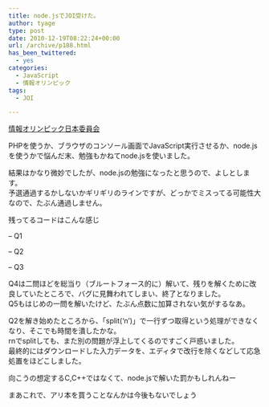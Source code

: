 ```yaml
---
title: node.jsでJOI受けた。
author: tyage
type: post
date: 2010-12-19T08:22:24+00:00
url: /archive/p188.html
has_been_twittered:
  - yes
categories:
  - JavaScript
  - 情報オリンピック
tags:
  - JOI

---
```

<p><a href="http://www.ioi-jp.org/">情報オリンピック日本委員会</a></p>
<p>PHPを使うか、ブラウザのコンソール画面でJavaScript実行させるか、node.jsを使うかで悩んだ末、勉強もかねてnode.jsを使いました。</p>
<p>結果はかなり微妙でしたが、node.jsの勉強になったと思うので、よしとします。<br />
予選通過するかしないかギリギリのラインですが、どっかでミスってる可能性大なので、たぶん通過しません。</p>
<p>残ってるコードはこんな感じ</p>
<p>&#8211; Q1<br />
<script src="https://gist.github.com/747193.js?file=joi-2010-1.js"></script></p>
<p>&#8211; Q2<br />
<script src="https://gist.github.com/747194.js?file=joi-2010-2.js"></script></p>
<p>&#8211; Q3<br />
<script src="https://gist.github.com/747195.js?file=joi-2010-3.js"></script></p>
<p>Q4は二問ほどを総当り（ブルートフォース的に）解いて、残りを解くために改良していたところで、バグに見舞われてしまい、終了となりました。<br />
Q5もはじめの一問を解いたけど、たぶん点数に加算されない気がするなあ。</p>
<p>Q2を解き始めたところから、「split(&#8216;n&#8217;)」で一行ずつ取得という処理ができなくなり、そこでも時間を潰したかな。<br />
rnでsplitしても、また別の問題が浮上してくるのですごく戸惑いました。<br />
最終的にはダウンロードした入力データを、エディタで改行を除くなどして応急処置をほどこしました。</p>
<p>向こうの想定するC,C++ではなくて、node.jsで解いた罰かもしれんねー</p>
<p>まあこれで、アリ本を買うことなんかは今後もないでしょう</p>
